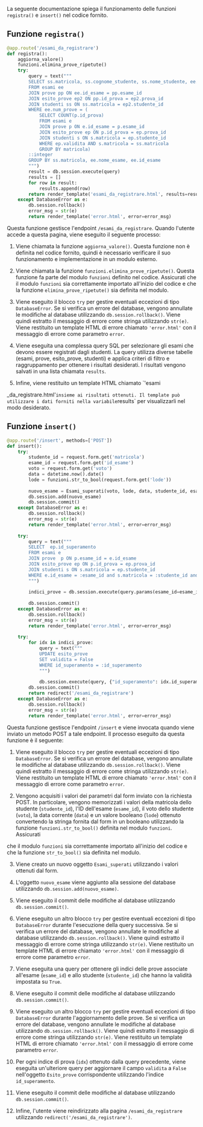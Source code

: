 
La seguente documentazione spiega il funzionamento delle funzioni `registra()` e `insert()` nel codice fornito.

## Funzione `registra()`
```python
@app.route('/esami_da_registrare')
def registra():
    aggiorna_valore()
    funzioni.elimina_prove_ripetute()
    try:
        query = text("""
        SELECT ss.matricola, ss.cognome_studente, ss.nome_studente, ee.nome_esame, ROUND(AVG(ep2.voto)) AS media, ee.id_esame
        FROM esami ee
        JOIN prove pp ON ee.id_esame = pp.esame_id
        JOIN esito_prove ep2 ON pp.id_prova = ep2.prova_id
        JOIN studenti ss ON ss.matricola = ep2.studente_id
        WHERE ee.num_prove = (
            SELECT COUNT(p.id_prova)
            FROM esami e
            JOIN prove p ON e.id_esame = p.esame_id
            JOIN esito_prove ep ON p.id_prova = ep.prova_id
            JOIN studenti s ON s.matricola = ep.studente_id
            WHERE ep.validita AND s.matricola = ss.matricola
            GROUP BY matricola)
        ::integer
        GROUP BY ss.matricola, ee.nome_esame, ee.id_esame
        """)
        result = db.session.execute(query)
        results = []
        for row in result:
            results.append(row)
        return render_template('esami_da_registrare.html', results=results)
    except DatabaseError as e:
        db.session.rollback()
        error_msg = str(e)
        return render_template('error.html', error=error_msg)
```

Questa funzione gestisce l'endpoint `/esami_da_registrare`. Quando l'utente accede a questa pagina, viene eseguito il seguente processo:

1. Viene chiamata la funzione `aggiorna_valore()`. Questa funzione non è definita nel codice fornito, quindi è necessario verificare il suo funzionamento e implementazione in un modulo esterno.

2. Viene chiamata la funzione `funzioni.elimina_prove_ripetute()`. Questa funzione fa parte del modulo `funzioni` definito nel codice. Assicurati che il modulo `funzioni` sia correttamente importato all'inizio del codice e che la funzione `elimina_prove_ripetute()` sia definita nel modulo.

3. Viene eseguito il blocco `try` per gestire eventuali eccezioni di tipo `DatabaseError`. Se si verifica un errore del database, vengono annullate le modifiche al database utilizzando `db.session.rollback()`. Viene quindi estratto il messaggio di errore come stringa utilizzando `str(e)`. Viene restituito un template HTML di errore chiamato `'error.html'` con il messaggio di errore come parametro `error`.

4. Viene eseguita una complessa query SQL per selezionare gli esami che devono essere registrati dagli studenti. La query utilizza diverse tabelle (esami, prove, esito_prove, studenti) e applica criteri di filtro e raggruppamento per ottenere i risultati desiderati. I risultati vengono salvati in una lista chiamata `results`.

5. Infine, viene restituito un template HTML chiamato `'esami

_da_registrare.html'` insieme ai risultati ottenuti. Il template può utilizzare i dati forniti nella variabile `results` per visualizzarli nel modo desiderato.

## Funzione `insert()`
```python
@app.route('/insert', methods=['POST'])
def insert():
    try:
        studente_id = request.form.get('matricola')
        esame_id = request.form.get('id_esame')
        voto = request.form.get('voto')
        data = datetime.now().date()
        lode = funzioni.str_to_bool(request.form.get('lode'))
        
        nuovo_esame = Esami_superati(voto, lode, data, studente_id, esame_id)
        db.session.add(nuovo_esame)
        db.session.commit()
    except DatabaseError as e:
        db.session.rollback()
        error_msg = str(e)
        return render_template('error.html', error=error_msg)
    
    try:
        query = text("""
        SELECT  ep.id_superamento
        FROM esami e
        JOIN prove  p ON p.esame_id = e.id_esame
        JOIN esito_prove ep ON p.id_prova = ep.prova_id
        JOIN studenti s ON s.matricola = ep.studente_id 
        WHERE e.id_esame = :esame_id and s.matricola = :studente_id and ep.validita=True 
        """)
    
        indici_prove = db.session.execute(query.params(esame_id=esame_id, studente_id=studente_id))
    
        db.session.commit()
    except DatabaseError as e:
        db.session.rollback()
        error_msg = str(e)
        return render_template('error.html', error=error_msg)
    
    try:
        for idx in indici_prove:    
            query = text("""
            UPDATE esito_prove 
            SET validita = False 
            WHERE id_superamento = :id_superamento
            """)
        
            db.session.execute(query, {"id_superamento": idx.id_superamento})
        db.session.commit()
        return redirect('/esami_da_registrare')      
    except DatabaseError as e:
        db.session.rollback()
        error_msg = str(e)
        return render_template('error.html', error=error_msg)
```

Questa funzione gestisce l'endpoint `/insert` e viene invocata quando viene inviato un metodo POST a tale endpoint. Il processo eseguito da questa funzione è il seguente:

1. Viene eseguito il blocco `try` per gestire eventuali eccezioni di tipo `DatabaseError`. Se si verifica un errore del database, vengono annullate le modifiche al database utilizzando `db.session.rollback()`. Viene quindi estratto il messaggio di errore come stringa utilizzando `str(e)`. Viene restituito un template HTML di errore chiamato `'error.html'` con il messaggio di errore come parametro `error`.

2. Vengono acquisiti i valori dei parametri dal form inviato con la richiesta POST. In particolare, vengono memorizzati i valori della matricola dello studente (`studente_id`), l'ID dell'esame (`esame_id`), il voto dello studente (`voto`), la data corrente (`data`) e un valore booleano (`lode`) ottenuto convertendo la stringa fornita dal form in un booleano utilizzando la funzione `funzioni.str_to_bool()` definita nel modulo `funzioni`. Assicurati

 che il modulo `funzioni` sia correttamente importato all'inizio del codice e che la funzione `str_to_bool()` sia definita nel modulo.

3. Viene creato un nuovo oggetto `Esami_superati` utilizzando i valori ottenuti dal form.

4. L'oggetto `nuovo_esame` viene aggiunto alla sessione del database utilizzando `db.session.add(nuovo_esame)`.

5. Viene eseguito il commit delle modifiche al database utilizzando `db.session.commit()`.

6. Viene eseguito un altro blocco `try` per gestire eventuali eccezioni di tipo `DatabaseError` durante l'esecuzione della query successiva. Se si verifica un errore del database, vengono annullate le modifiche al database utilizzando `db.session.rollback()`. Viene quindi estratto il messaggio di errore come stringa utilizzando `str(e)`. Viene restituito un template HTML di errore chiamato `'error.html'` con il messaggio di errore come parametro `error`.

7. Viene eseguita una query per ottenere gli indici delle prove associate all'esame (`esame_id`) e allo studente (`studente_id`) che hanno la validità impostata su `True`.

8. Viene eseguito il commit delle modifiche al database utilizzando `db.session.commit()`.

9. Viene eseguito un altro blocco `try` per gestire eventuali eccezioni di tipo `DatabaseError` durante l'aggiornamento delle prove. Se si verifica un errore del database, vengono annullate le modifiche al database utilizzando `db.session.rollback()`. Viene quindi estratto il messaggio di errore come stringa utilizzando `str(e)`. Viene restituito un template HTML di errore chiamato `'error.html'` con il messaggio di errore come parametro `error`.

10. Per ogni indice di prova (`idx`) ottenuto dalla query precedente, viene eseguita un'ulteriore query per aggiornare il campo `validita` a `False` nell'oggetto `Esito_prove` corrispondente utilizzando l'indice `id_superamento`.

11. Viene eseguito il commit delle modifiche al database utilizzando `db.session.commit()`.

12. Infine, l'utente viene reindirizzato alla pagina `/esami_da_registrare` utilizzando `redirect('/esami_da_registrare')`.
